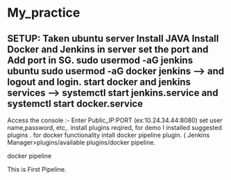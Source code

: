 # My_practice
SETUP:
Taken ubuntu server
Install JAVA 
Install Docker and Jenkins in server
set the port and Add port in SG.
sudo usermod -aG jenkins ubuntu
sudo usermod -aG docker jenkins  --> and logout and login.
start docker and jenkins services --> systemctl start jenkins.service and systemctl start docker.service
 -
Access the console :- Enter Public_IP:PORT (ex:10.24.34.44:8080)
set user name,password, etc,.
install plugins reqired, for demo I installed suggested plugins .
for docker functionality intall docker pipeline plugin. ( Jenkins Manager>plugins/available plugins/docker pipeline.

docker pipeline


This is First Pipeline.

